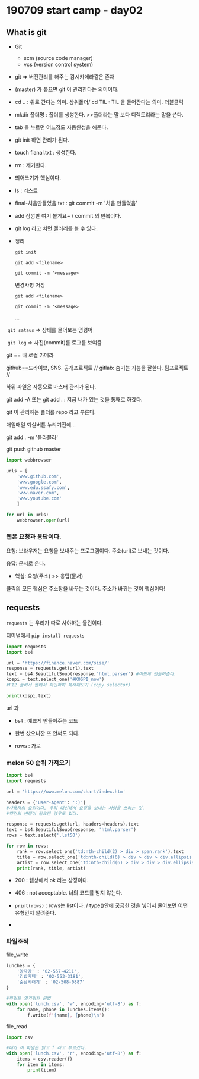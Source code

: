 # 190709 start camp - day02

## What is git

* Git

  * scm (source code manager) 
  * vcs (version control system) 

* git => 버전관리를 해주는 감시카메라같은 존재 

  

* (master) 가 붙으면  git 이 관리한다는 의미이다. 

* cd .. : 위로 간다는 의미. 상위폴더/ cd TIL : TIL 을 들어간다는 의미. 더블클릭

*  mkdir 폴더명 :  폴더를 생성한다. >>폴더라는 말 보다 디렉토리라는 말을 쓴다. 

* tab 을 누르면 어느정도 자동완성을 해준다. 

* git init 하면 관리가 된다. 

* touch fianal.txt :  생성한다. 

* rm : 제거한다. 

* 띄어쓰기가 핵심이다. 

* ls : 리스트

* final-처음만들었음.txt : git commit -m '처음 만들었음'

* add 잠깜만 여기 볼게요~ / commit 의 반복이다. 

* git log  라고 치면 갤러리를 볼 수 있다. 



* 정리

  `git init`

  `git add <filename>`

  `git commit -m '<message>`

  변경사항 저장

  `git add <filename>`

  `git commit -m '<message>`

  ...

​		`git sataus` => 상태를 물어보는 명령어

​		`git log` => 사진(commit)를 로그를 보여줌



git == 내 로컬 카메라 

github==드라이브, SNS. 공개프로젝트 // gitlab: 숨기는 기능을 잘한다. 팀프로젝트 // 





하위 파일은 자동으로 마스터 관리가 된다. 

git add -A 또는 git add .  : 지금 내가 있는 것을 통째로 하겠다. 



git 이 관리하는 폴더를 repo 라고 부른다. 



매일매일 퇴실버튼 누리기전에... 

git add . -m '블라블라'

git push github master



```python
import webbrowser

urls = [
    'www.github.com',
    'www.google.com',
    'www.edu.ssafy.com',
    'www.naver.com',
    'www.youtube.com'
    ]

for url in urls:
    webbrowser.open(url)
```



### 웹은 요청과 응답이다.

요청: 브라우저는 요청을 보내주는 프로그램이다. 주소(url)로 보내는 것이다. 

응답: 문서로 온다. 

* 핵심: 요청(주소) >> 응답(문서)

클릭의 모든 핵심은 주소창을 바꾸는 것이다. 주소가 바뀌는 것이 핵심이다! 



## requests

`requests` 는 우리가 따로 사야하는 물건이다. 

터미널에서 `pip install requests`



```python
import requests
import bs4

url = 'https://finance.naver.com/sise/'
response = requests.get(url).text
text = bs4.BeautifulSoup(response,'html.parser') #이쁘게 만들어준다. 
kospi = text.select_one('#KOSPI_now') 
#F12 눌러서 웹에서 확인하여 복사해오기 (copy selector)

print(kospi.text)
```

url 과 

* `bs4` : 예쁘게 만들어주는 코드

* 한번 샀으니깐 또 안써도 되다. 

* rows : 가로

  

### melon 50 순위 가져오기

```python
import bs4
import requests

url = 'https://www.melon.com/chart/index.htm'

headers = {'User-Agent': ':)'} 
#사용자의 요원이다. 우리 대신해서 요청을 보내는 사람을 쓰라는 것. 
#약간의 변형이 필요한 경우도 있다. 

response = requests.get(url, headers=headers).text
text = bs4.BeautifulSoup(response, 'html.parser')
rows = text.select('.lst50')

for row in rows:
    rank = row.select_one('td:nth-child(2) > div > span.rank').text
    title = row.select_one('td:nth-child(6) > div > div > div.ellipsis.rank01 > span > a').text
    artist = row.select_one('td:nth-child(6) > div > div > div.ellipsis.rank02 > a').text
    print(rank, title, artist)
```

* 200 : 웹상에서 ok 라는 상징이다. 
* 406 : not acceptable. 너의 코드를 받지 않는다. 



* `print(rows)` : rows는 list이다. / type()안에 궁금한 것을 넣어서 물어보면 어떤 유형인지 알려준다. 
* 



### 파일조작



file_write

```python
lunches = {
    '양자강' : '02-557-4211',
    '김밥카페' : '02-553-3181',
    '순남시래기' : '02-508-0887'
}

#파일을 열기위한 문법
with open('lunch.csv', 'w', encoding='utf-8') as f:
    for name, phone in lunches.items():
        f.write(f'{name}, {phone}\n')
```



file_read

```python
import csv

#내가 이 파일은 읽고 f 라고 부르겠다. 
with open('lunch.csv', 'r', encoding='utf-8') as f:
    items = csv.reader(f)
    for item in items:
        print(item)
```



```python

```





